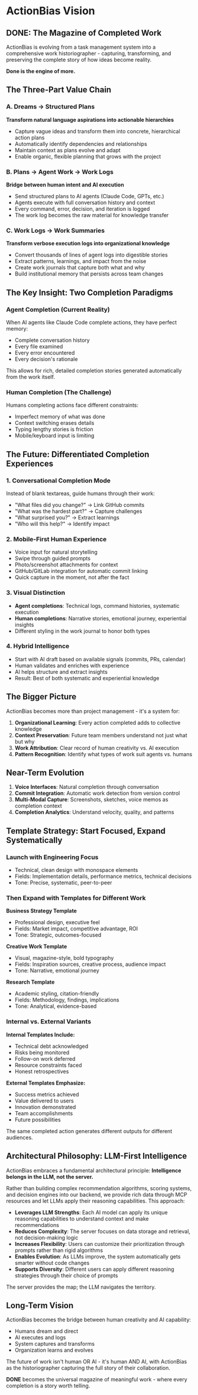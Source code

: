 # ActionBias Vision

## DONE: The Magazine of Completed Work

ActionBias is evolving from a task management system into a comprehensive work historiographer - capturing, transforming, and preserving the complete story of how ideas become reality.

**Done is the engine of more.**

## The Three-Part Value Chain

### A. Dreams → Structured Plans
**Transform natural language aspirations into actionable hierarchies**

- Capture vague ideas and transform them into concrete, hierarchical action plans
- Automatically identify dependencies and relationships
- Maintain context as plans evolve and adapt
- Enable organic, flexible planning that grows with the project

### B. Plans → Agent Work → Work Logs
**Bridge between human intent and AI execution**

- Send structured plans to AI agents (Claude Code, GPTs, etc.)
- Agents execute with full conversation history and context
- Every command, error, decision, and iteration is logged
- The work log becomes the raw material for knowledge transfer

### C. Work Logs → Work Summaries
**Transform verbose execution logs into organizational knowledge**

- Convert thousands of lines of agent logs into digestible stories
- Extract patterns, learnings, and impact from the noise
- Create work journals that capture both what and why
- Build institutional memory that persists across team changes

## The Key Insight: Two Completion Paradigms

### Agent Completion (Current Reality)
When AI agents like Claude Code complete actions, they have perfect memory:
- Complete conversation history
- Every file examined
- Every error encountered
- Every decision's rationale

This allows for rich, detailed completion stories generated automatically from the work itself.

### Human Completion (The Challenge)
Humans completing actions face different constraints:
- Imperfect memory of what was done
- Context switching erases details
- Typing lengthy stories is friction
- Mobile/keyboard input is limiting

## The Future: Differentiated Completion Experiences

### 1. Conversational Completion Mode
Instead of blank textareas, guide humans through their work:
- "What files did you change?" → Link GitHub commits
- "What was the hardest part?" → Capture challenges
- "What surprised you?" → Extract learnings
- "Who will this help?" → Identify impact

### 2. Mobile-First Human Experience
- Voice input for natural storytelling
- Swipe through guided prompts
- Photo/screenshot attachments for context
- GitHub/GitLab integration for automatic commit linking
- Quick capture in the moment, not after the fact

### 3. Visual Distinction
- **Agent completions**: Technical logs, command histories, systematic execution
- **Human completions**: Narrative stories, emotional journey, experiential insights
- Different styling in the work journal to honor both types

### 4. Hybrid Intelligence
- Start with AI draft based on available signals (commits, PRs, calendar)
- Human validates and enriches with experience
- AI helps structure and extract insights
- Result: Best of both systematic and experiential knowledge

## The Bigger Picture

ActionBias becomes more than project management - it's a system for:

1. **Organizational Learning**: Every action completed adds to collective knowledge
2. **Context Preservation**: Future team members understand not just what but why
3. **Work Attribution**: Clear record of human creativity vs. AI execution
4. **Pattern Recognition**: Identify what types of work suit agents vs. humans

## Near-Term Evolution

1. **Voice Interfaces**: Natural completion through conversation
2. **Commit Integration**: Automatic work detection from version control
3. **Multi-Modal Capture**: Screenshots, sketches, voice memos as completion context
4. **Completion Analytics**: Understand velocity, quality, and patterns

## Template Strategy: Start Focused, Expand Systematically

### Launch with Engineering Focus
- Technical, clean design with monospace elements
- Fields: Implementation details, performance metrics, technical decisions
- Tone: Precise, systematic, peer-to-peer

### Then Expand with Templates for Different Work

**Business Strategy Template**
- Professional design, executive feel
- Fields: Market impact, competitive advantage, ROI
- Tone: Strategic, outcomes-focused

**Creative Work Template**
- Visual, magazine-style, bold typography
- Fields: Inspiration sources, creative process, audience impact
- Tone: Narrative, emotional journey

**Research Template**
- Academic styling, citation-friendly
- Fields: Methodology, findings, implications
- Tone: Analytical, evidence-based

### Internal vs. External Variants

**Internal Templates Include:**
- Technical debt acknowledged
- Risks being monitored
- Follow-on work deferred
- Resource constraints faced
- Honest retrospectives

**External Templates Emphasize:**
- Success metrics achieved
- Value delivered to users
- Innovation demonstrated
- Team accomplishments
- Future possibilities

The same completed action generates different outputs for different audiences.

## Architectural Philosophy: LLM-First Intelligence

ActionBias embraces a fundamental architectural principle: **Intelligence belongs in the LLM, not the server.**

Rather than building complex recommendation algorithms, scoring systems, and decision engines into our backend, we provide rich data through MCP resources and let LLMs apply their reasoning capabilities. This approach:

- **Leverages LLM Strengths**: Each AI model can apply its unique reasoning capabilities to understand context and make recommendations
- **Reduces Complexity**: The server focuses on data storage and retrieval, not decision-making logic
- **Increases Flexibility**: Users can customize their prioritization through prompts rather than rigid algorithms
- **Enables Evolution**: As LLMs improve, the system automatically gets smarter without code changes
- **Supports Diversity**: Different users can apply different reasoning strategies through their choice of prompts

The server provides the map; the LLM navigates the territory.

## Long-Term Vision

ActionBias becomes the bridge between human creativity and AI capability:
- Humans dream and direct
- AI executes and logs
- System captures and transforms
- Organization learns and evolves

The future of work isn't human OR AI - it's human AND AI, with ActionBias as the historiographer capturing the full story of their collaboration.

**DONE** becomes the universal magazine of meaningful work - where every completion is a story worth telling.